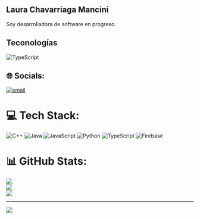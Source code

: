 ##  Laura Chavarriaga Mancini

Soy desarrolladora de software en progreso.

## Teconologías

![TypeScript](https://img.shields.io/badge/-TypeScript-007ACC?logo=typescript&logoColor=white&style=flat-square&color=007ACC)


## 🌐 Socials:
[![email](https://img.shields.io/badge/Email-D14836?logo=gmail&logoColor=white)](mailto:laurachaman@icloud.com) 

# 💻 Tech Stack:
![C++](https://img.shields.io/badge/c++-%2300599C.svg?style=for-the-badge&logo=c%2B%2B&logoColor=white) ![Java](https://img.shields.io/badge/java-%23ED8B00.svg?style=for-the-badge&logo=openjdk&logoColor=white) ![JavaScript](https://img.shields.io/badge/javascript-%23323330.svg?style=for-the-badge&logo=javascript&logoColor=%23F7DF1E) ![Python](https://img.shields.io/badge/python-3670A0?style=for-the-badge&logo=python&logoColor=ffdd54) ![TypeScript](https://img.shields.io/badge/typescript-%23007ACC.svg?style=for-the-badge&logo=typescript&logoColor=white) ![Firebase](https://img.shields.io/badge/firebase-%23039BE5.svg?style=for-the-badge&logo=firebase)
# 📊 GitHub Stats:
![](https://github-readme-stats.vercel.app/api?username=LauraChavaM&theme=dark&hide_border=false&include_all_commits=false&count_private=false)<br/>
![](https://github-readme-streak-stats.herokuapp.com/?user=LauraChavaM&theme=dark&hide_border=false)<br/>
![](https://github-readme-stats.vercel.app/api/top-langs/?username=LauraChavaM&theme=dark&hide_border=false&include_all_commits=false&count_private=false&layout=compact)

---
[![](https://visitcount.itsvg.in/api?id=LauraChavaM&icon=0&color=0)](https://visitcount.itsvg.in)

<!--
**LauraChavaM/LauraChavaM** is a ✨ _special_ ✨ repository because its `README.md` (this file) appears on your GitHub profile.

Here are some ideas to get you started:

- 🔭 I’m currently working on ...
- 🌱 I’m currently learning ...
- 👯 I’m looking to collaborate on ...
- 🤔 I’m looking for help with ...
- 💬 Ask me about ...
- 📫 How to reach me: ...
- 😄 Pronouns: ...
- ⚡ Fun fact: ...
-->
